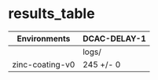 # results_table
| Environments  |DCAC-DELAY-1|
|---------------|------------|
|               |logs/       |
|zinc-coating-v0|245 +/- 0   |
